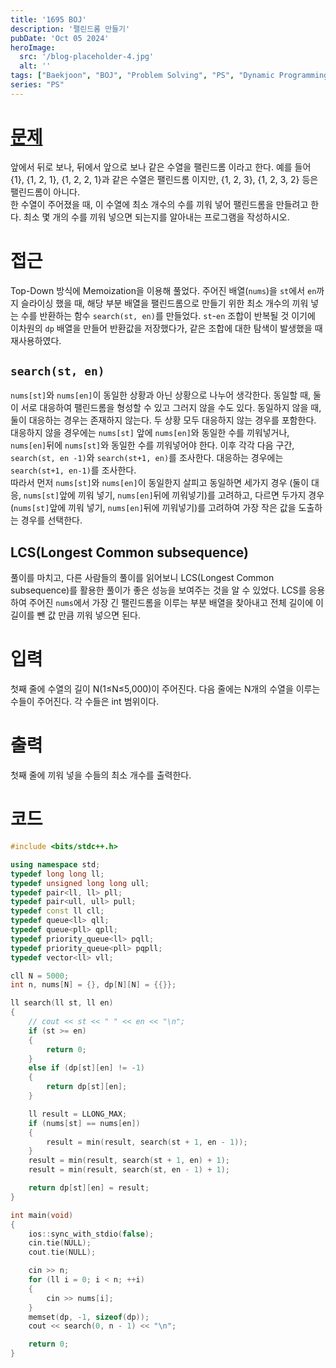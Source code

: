 ```yaml
---
title: '1695 BOJ'
description: '팰린드롬 만들기'
pubDate: 'Oct 05 2024'
heroImage: 
  src: '/blog-placeholder-4.jpg'
  alt: ''
tags: ["Baekjoon", "BOJ", "Problem Solving", "PS", "Dynamic Programming", "DP"]
series: "PS"
---
```


# [문제](https://www.acmicpc.net/problem/1695)

앞에서 뒤로 보나, 뒤에서 앞으로 보나 같은 수열을 팰린드롬 이라고 한다. 예를 들어 {1}, {1, 2, 1}, {1, 2, 2, 1}과 같은 수열은 팰린드롬 이지만, {1, 2, 3}, {1, 2, 3, 2} 등은 팰린드롬이 아니다.</br>
한 수열이 주어졌을 때, 이 수열에 최소 개수의 수를 끼워 넣어 팰린드롬을 만들려고 한다. 최소 몇 개의 수를 끼워 넣으면 되는지를 알아내는 프로그램을 작성하시오.

# 접근

Top-Down 방식에 Memoization을 이용해 풀었다. 주어진 배열(`nums`)을 `st`에서 `en`까지 슬라이싱 했을 때, 해당 부분 배열을 팰린드롬으로 만들기 위한 최소 개수의 끼워 넣는 수를 반환하는 함수 `search(st, en)`를 만들었다. `st`-`en` 조합이 반복될 것 이기에 이차원의 `dp` 배열을 만들어 반환값을 저장했다가, 같은 조합에 대한 탐색이 발생했을 때 재사용하였다.

## `search(st, en)`

`nums[st]`와 `nums[en]`이 동일한 상황과 아닌 상황으로 나누어 생각한다. 동일할 때, 둘이 서로 대응하여 팰린드롬을 형성할 수 있고 그러지 않을 수도 있다. 동일하지 않을 때, 둘이 대응하는 경우는 존재하지 않는다. 두 상황 모두 대응하지 않는 경우를 포함한다. 대응하지 않을 경우에는 `nums[st]` 앞에 `nums[en]`와 동일한 수를 끼워넣거나, `nums[en]`뒤에 `nums[st]`와  동일한 수를 끼워넣어야 한다. 이후 각각 다음 구간, `search(st, en -1)`와 `search(st+1, en)`를 조사한다. 대응하는 경우에는 `search(st+1, en-1)`를 조사한다.</br>
따라서 먼저 `nums[st]`와 `nums[en]`이 동일한지 살피고 동일하면 세가지 경우 (둘이 대응, `nums[st]`앞에 끼워 넣기, `nums[en]`뒤에 끼워넣기)를 고려하고, 다르면 두가지 경우 (`nums[st]`앞에 끼워 넣기, `nums[en]`뒤에 끼워넣기)를 고려하여 가장 작은 값을 도출하는 경우를 선택한다.

## LCS(Longest Common subsequence)

풀이를 마치고, 다른 사람들의 풀이를 읽어보니 LCS(Longest Common subsequence)를 활용한 풀이가 좋은 성능을 보여주는 것을 알 수 있었다. LCS를 응용하여 주어진 `nums`에서 가장 긴 팰린드롬을 이루는 부분 배열을 찾아내고 전체 길이에 이 길이를 뺀 값 만큼 끼워 넣으면 된다.

# 입력

첫째 줄에 수열의 길이 N(1≤N≤5,000)이 주어진다. 다음 줄에는 N개의 수열을 이루는 수들이 주어진다. 각 수들은 int 범위이다.

# 출력

첫째 줄에 끼워 넣을 수들의 최소 개수를 출력한다.

# 코드

```cpp
#include <bits/stdc++.h>

using namespace std;
typedef long long ll;
typedef unsigned long long ull;
typedef pair<ll, ll> pll;
typedef pair<ull, ull> pull;
typedef const ll cll;
typedef queue<ll> qll;
typedef queue<pll> qpll;
typedef priority_queue<ll> pqll;
typedef priority_queue<pll> pqpll;
typedef vector<ll> vll;

cll N = 5000;
int n, nums[N] = {}, dp[N][N] = {{}};

ll search(ll st, ll en)
{
    // cout << st << " " << en << "\n";
    if (st >= en)
    {
        return 0;
    }
    else if (dp[st][en] != -1)
    {
        return dp[st][en];
    }

    ll result = LLONG_MAX;
    if (nums[st] == nums[en])
    {
        result = min(result, search(st + 1, en - 1));
    }
    result = min(result, search(st + 1, en) + 1);
    result = min(result, search(st, en - 1) + 1);

    return dp[st][en] = result;
}

int main(void)
{
    ios::sync_with_stdio(false);
    cin.tie(NULL);
    cout.tie(NULL);

    cin >> n;
    for (ll i = 0; i < n; ++i)
    {
        cin >> nums[i];
    }
    memset(dp, -1, sizeof(dp));
    cout << search(0, n - 1) << "\n";

    return 0;
}
```
